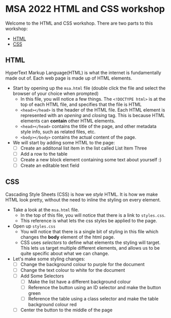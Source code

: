 # MSA 2022 HTML and CSS workshop

Welcome to the HTML and CSS workshop. There are two parts to this workshop:

- [HTML](./README.md#html)
- [CSS](./README.md#css)

## HTML
HyperText Markup Language(HTML) is what the internet is fundamentally made out of. Each web page is made up of HTML elements.

* Start by opening up the `msa.html` file (double click the file and select the browser of your choice when prompted)
  * In this file, you will notice a few things. The `<!DOCTYPE html>` is at the top of each HTML file, and specifies that the file is HTML
  * `<head></head>` is the header of the HTML file. Each HTML element is represented with an _opening_ and _closing_ tag. This is because HTML elements can **contain** other HTML elements.
  * `<head></head>` contains the title of the page, and other metadata style info, such as related files, etc.
  * `<body></body>` contains the actual content of the page.
* We will start by adding some HTML to the page:
  - [ ] Create an additonal list item in the list called List Item Three
  - [ ] Add a row to the table
  - [ ] Create a new block element containing some text about yourself :)
  - [ ] Create an editable text field

## CSS
Cascading Style Sheets (CSS) is how we _style_ HTML. It is how we make HTML look pretty, without the need to inline the styling on every element.

* Take a look at the `msa.html` file.
  * In the top of this file, you will notice that there is a link to `styles.css`.
  * This reference is what lets the css styles be applied to the page.
* Open up `styles.css`
  * You will notice that there is a single bit of styling in this file which changes the **body** element of the html page.
  * CSS uses _selectors_ to define what elements the styling will target. This lets us target multiple different elements, and allows us to be quite specific about what we can change.
* Let's make some styling changes:
    - [ ] Change the background colour to purple for the document
    - [ ] Change the text colour to white for the document
    - [ ] Add Some Selectors
      - [ ] Make the list have a different background colour
      - [ ] Reference the button using an ID selector and make the button green
      - [ ] Reference the table using a class selector and make the table background colour red
    - [ ] Center the button to the middle of the page